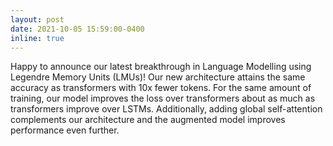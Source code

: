 ```yaml
---
layout: post
date: 2021-10-05 15:59:00-0400
inline: true
---
```


Happy to announce our latest breakthrough in Language Modelling using Legendre Memory Units (LMUs)! Our new architecture attains the same accuracy as transformers with 10x fewer tokens. For the same amount of training, our model improves the loss over transformers about as much as transformers improve over LSTMs. Additionally, adding global self-attention complements our architecture and the augmented model improves performance even further.